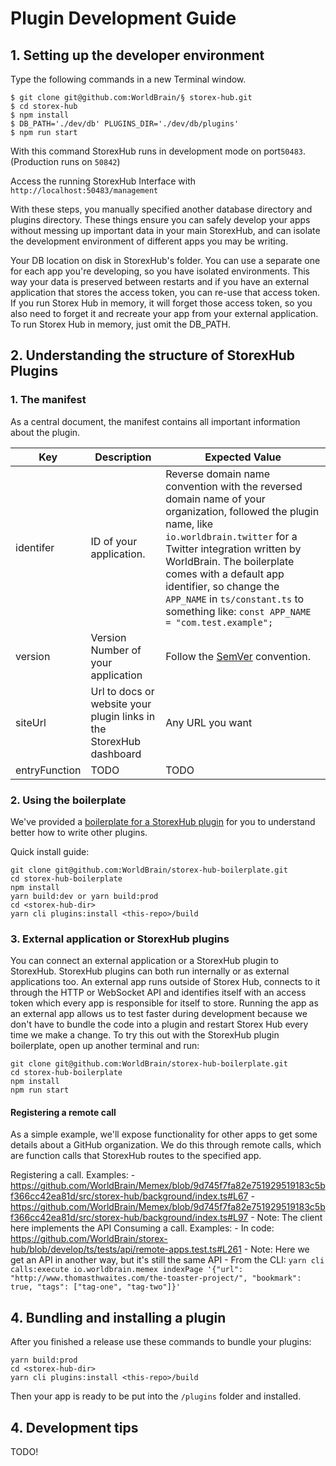 # Plugin Development Guide

## 1. Setting up the developer environment

Type the following commands in a new Terminal window.

```
$ git clone git@github.com:WorldBrain/§ storex-hub.git
$ cd storex-hub
$ npm install
$ DB_PATH='./dev/db' PLUGINS_DIR='./dev/db/plugins'
$ npm run start
```

With this command StorexHub runs in development mode on port`50483`. (Production runs on `50842`)

Access the running StorexHub Interface with
`http://localhost:50483/management`

With these steps, you manually specified another database directory and plugins directory. These things ensure you can safely develop your apps without messing up important data in your main StorexHub, and can isolate the development environment of different apps you may be writing.

Your DB location on disk in StorexHub's folder. You can use a separate one for each app you're developing, so you have isolated environments. This way your data is preserved between restarts and if you have an external application that stores the access token, you can re-use that access token. If you run Storex Hub in memory, it will forget those access token, so you also need to forget it and recreate your app from your external application. To run Storex Hub in memory, just omit the DB_PATH.

## 2. Understanding the structure of StorexHub Plugins

### 1. The manifest

As a central document, the manifest contains all important information about the plugin.

| Key           | Description                                                         | Expected Value                                                                                                                                                                                                                                                                                                                                         |
| ------------- | ------------------------------------------------------------------- | ------------------------------------------------------------------------------------------------------------------------------------------------------------------------------------------------------------------------------------------------------------------------------------------------------------------------------------------------------ |
| identifer     | ID of your application.                                             | Reverse domain name convention with the reversed domain name of your organization, followed the plugin name, like `io.worldbrain.twitter` for a Twitter integration written by WorldBrain. The boilerplate comes with a default app identifier, so change the `APP_NAME` in `ts/constant.ts` to something like: `const APP_NAME = "com.test.example";` |
| version       | Version Number of your application                                  | Follow the [SemVer](https://semver.org/) convention.                                                                                                                                                                                                                                                                                                   |
| siteUrl       | Url to docs or website your plugin links in the StorexHub dashboard | Any URL you want                                                                                                                                                                                                                                                                                                                                       |
| entryFunction | TODO                                                                | TODO                                                                                                                                                                                                                                                                                                                                                   |

### 2. Using the boilerplate

We've provided a [boilerplate for a StorexHub plugin](https://github.com/WorldBrain/storex-hub-boilerplate) for you to understand better how to write other plugins.

Quick install guide:

```
git clone git@github.com:WorldBrain/storex-hub-boilerplate.git
cd storex-hub-boilerplate
npm install
yarn build:dev or yarn build:prod
cd <storex-hub-dir>
yarn cli plugins:install <this-repo>/build
```


### 3. External application or StorexHub plugins

You can connect an external application or a StorexHub plugin to StorexHub. StorexHub plugins can both run internally or as external applications too.
An external app runs outside of Storex Hub, connects to it through the HTTP or WebSocket API and identifies itself with an access token which every app is responsible for itself to store.
Running the app as an external app allows us to test faster during development because we don't have to bundle the code into a plugin and restart Storex Hub every time we make a change. To try this out with the StorexHub plugin boilerplate, open up another terminal and run:

```
git clone git@github.com:WorldBrain/storex-hub-boilerplate.git
cd storex-hub-boilerplate
npm install
npm run start
```

#### Registering a remote call

As a simple example, we'll expose functionality for other apps to get some details about a GitHub organization. We do this through remote calls, which are function calls that StorexHub routes to the specified app.

Registering a call. Examples: 
    - https://github.com/WorldBrain/Memex/blob/9d745f7fa82e751929519183c5bf366cc42ea81d/src/storex-hub/background/index.ts#L67
    - https://github.com/WorldBrain/Memex/blob/9d745f7fa82e751929519183c5bf366cc42ea81d/src/storex-hub/background/index.ts#L97
    - Note: The client here implements the API
Consuming a call. Examples:
    - In code: https://github.com/WorldBrain/storex-hub/blob/develop/ts/tests/api/remote-apps.test.ts#L261
    - Note: Here we get an API in another way, but it's still the same API
    - From the CLI: `yarn cli calls:execute io.worldbrain.memex indexPage '{"url": "http://www.thomasthwaites.com/the-toaster-project/", "bookmark": true, "tags": ["tag-one", "tag-two"]}'`

## 4. Bundling and installing a plugin

After you finished a release use these commands to bundle your plugins:

```
yarn build:prod
cd <storex-hub-dir>
yarn cli plugins:install <this-repo>/build
```

Then your app is ready to be put into the `/plugins` folder and installed.


## 4. Development tips

TODO!
